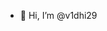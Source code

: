 - 👋 Hi, I’m @v1dhi29


<!---
v1dhi29/v1dhi29 is a ✨ special ✨ repository because its `README.md` (this file) appears on your GitHub profile.
You can click the Preview link to take a look at your changes.
--->
